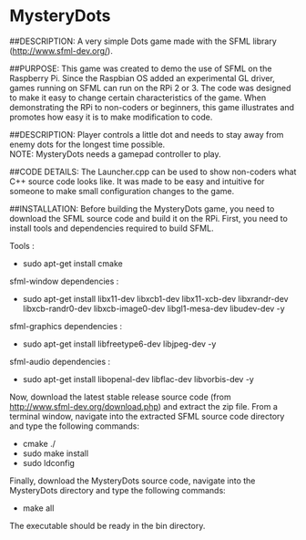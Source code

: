 # MysteryDots
##DESCRIPTION:
A very simple Dots game made with the SFML library (http://www.sfml-dev.org/).

##PURPOSE:
This game was created to demo the use of SFML on the Raspberry Pi.  Since the Raspbian OS added an experimental GL driver, games running on SFML can run on the RPi 2 or 3.  The code was designed to make it easy to change certain characteristics of the game.  When demonstrating the RPi to non-coders or beginners, this game illustrates and promotes how easy it is to make modification to code.

##DESCRIPTION:
Player controls a little dot and needs to stay away from enemy dots for the longest time possible.  
NOTE: MysteryDots needs a gamepad controller to play.

##CODE DETAILS:
The Launcher.cpp can be used to show non-coders what C++ source code looks like.  It was made to be easy and intuitive for someone to make small configuration changes to the game.

##INSTALLATION:
Before building the MysteryDots game, you need to download the SFML source code and build it on the RPi.  First, you need to install tools and dependencies required to build SFML.

Tools :
  - sudo apt-get install cmake

sfml-window dependencies :
  - sudo apt-get install libx11-dev libxcb1-dev libx11-xcb-dev libxrandr-dev libxcb-randr0-dev libxcb-image0-dev libgl1-mesa-dev libudev-dev -y

sfml-graphics dependencies :
  - sudo apt-get install libfreetype6-dev libjpeg-dev -y

sfml-audio dependencies :
  - sudo apt-get install libopenal-dev libflac-dev libvorbis-dev -y

Now, download the latest stable release source code (from http://www.sfml-dev.org/download.php) and extract the zip file.
From a terminal window, navigate into the extracted SFML source code directory and type the following commands:
  - cmake ./
  - sudo make install
  - sudo ldconfig

Finally, download the MysteryDots source code, navigate into the MysteryDots directory and type the following commands:
  - make all

The executable should be ready in the bin directory.
